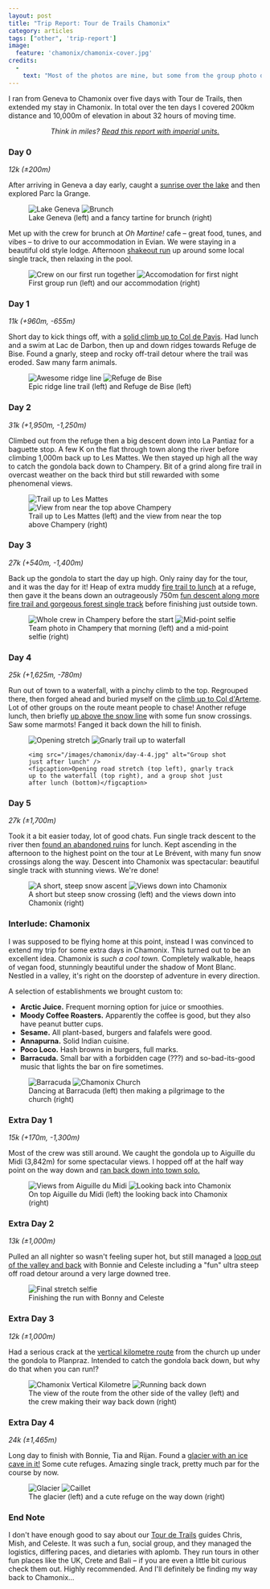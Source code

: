 ```yaml
---
layout: post
title: "Trip Report: Tour de Trails Chamonix"
category: articles
tags: ["other", 'trip-report']
image:
  feature: 'chamonix/chamonix-cover.jpg'
credits:
  -
    text: "Most of the photos are mine, but some from the group photo dump and unattributed, sorry!"
---
```


I ran from Geneva to Chamonix over five days with Tour de Trails, then extended my stay in Chamonix. In total over the ten days I covered <span data-alt='125mi'>200km</span> distance and <span data-alt="32,800ft">10,000m</span> of elevation in about 32 hours of moving time.

<center><em>
<span data-alt="Think in kays?">Think in miles?</span> <a data-alt-href="?" href="?imperial=true">Read this report with <span data-alt="metric">imperial</span> units.</a>
</em></center>

### Day 0

<em><span data-alt="7mi (±650ft)">12k (±200m)</span></em>

After arriving in Geneva a day early, caught a [sunrise over the lake](https://www.strava.com/activities/9341658708) and then explored Parc la Grange.

<figure class='image-strip'>
  <img src="/images/chamonix/day-0-lake.jpg" alt="Lake Geneva" />
  <img src="/images/chamonix/day-0-brunch.jpg" alt="Brunch" />
  <figcaption>Lake Geneva (left) and a fancy tartine for brunch (right)</figcaption>
</figure>

Met up with the crew for brunch at _Oh Martine!_  cafe – great food, tunes, and vibes – to drive to our accommodation in Evian. We were staying in a beautiful old style lodge.
Afternoon [shakeout run](https://www.strava.com/activities/9344487277) up around some local single track, then relaxing in the pool.

<figure class='image-strip-1-to-2'>
  <img src="/images/chamonix/day-0-run.jpg" alt="Crew on our first run together" />
  <img src="/images/chamonix/day-0-accom.jpg" alt="Accomodation for first night" />
  <figcaption>First group run (left) and our accommodation (right)</figcaption>
</figure>

### Day 1

<em><span data-alt="7mi (+3,150ft, -2,150ft)">11k (+960m, -655m)</span></em>

Short day to kick things off, with a [solid climb up to Col de Pavis](https://www.strava.com/activities/9356629146). Had lunch and a swim at Lac de Darbon, then up and down ridges towards Refuge de Bise. Found a gnarly, steep and rocky off-trail detour where the trail was eroded. Saw many farm animals.

<figure class='image-strip'>
  <img src="/images/chamonix/day-1-ridge.jpg" alt="Awesome ridge line" />
  <img src="/images/chamonix/day-1-refuge.jpg" alt="Refuge de Bise" />
  <figcaption>Epic ridge line trail (left) and Refuge de Bise (left)</figcaption>
</figure>

### Day 2

<em><span data-alt="19mi (+6,400ft, -4,100ft)">31k (+1,950m, -1,250m)</span></em>

Climbed out from the refuge then a big descent down into La Pantiaz for a baguette stop. A few <span data-alt="miles">K</span> on the flat through town along the river before climbing <span data-alt="3,000ft">1,000m</span> back up to Les Mattes. We then stayed up high all the way to catch the gondola back down to Champery. Bit of a grind along fire trail in overcast weather on the back third but still rewarded with some phenomenal views.

<figure class='image-strip'>
  <img src="/images/chamonix/day-2-trail.jpg" alt="Trail up to Les Mattes" />
  <img src="/images/chamonix/day-2-view.jpg" alt="View from near the top above Champery" />
  <figcaption>Trail up to Les Mattes (left) and the view from near the top above Champery (right)</figcaption>
</figure>

### Day 3

<em><span data-alt="17mi (+1,650ft, 4,650ft)">27k (+540m, -1,400m)</span></em>

Back up the gondola to start the day up high. Only rainy day for the tour, and it was the day for it! Heap of extra muddy [fire trail to lunch](https://www.strava.com/activities/9362804312) at a refuge, then gave it the beans down an outrageously <span data-alt="2,400ft">750m</span> [fun descent along more fire trail and gorgeous forest single track](https://www.strava.com/activities/9362807531) before finishing just outside town.

<figure class='image-strip'>
  <img src="/images/chamonix/day-3-2.jpg" alt="Whole crew in Champery before the start" />
  <img src="/images/chamonix/day-3-1.jpg" alt="Mid-point selfie" />
  <figcaption>Team photo in Champery that morning (left) and a mid-point selfie (right)</figcaption>
</figure>

### Day 4

<em><span data-alt="15mi (+5,330ft, 2,560ft)">25k (+1,625m, -780m)</span></em>

Run out of town to a waterfall, with a pinchy climb to the top. Regrouped there, then forged ahead and buried myself on the [climb up to Col d'Arteme](https://www.strava.com/activities/9368458019). Lot of other groups on the route meant people to chase! Another refuge lunch, then briefly [up above the snow line](https://www.strava.com/activities/9368513007) with some fun snow crossings. Saw some marmots! Fanged it back down the hill to finish.

<figure>
    <div class='image-strip-2-to-1'>
      <img src="/images/chamonix/day-4-1.jpg" alt="Opening stretch" />
      <img src="/images/chamonix/day-4-2.jpg" alt="Gnarly trail up to waterfall" />
    </div>

    <img src="/images/chamonix/day-4-4.jpg" alt="Group shot just after lunch" />
    <figcaption>Opening road stretch (top left), gnarly track up to the waterfall (top right), and a group shot just after lunch (bottom)</figcaption>
</figure>

### Day 5

<em><span data-alt="17mi (±5,570ft)">27k (±1,700m)</span></em>

Took it a bit easier today, lot of good chats. Fun single track descent to the river then [found an abandoned ruins](https://www.strava.com/activities/9375827644) for lunch. Kept ascending in the afternoon to the highest point on the tour at Le Brévent, with many fun snow crossings along the way. Descent into Chamonix was spectacular: beautiful single track with stunning views. We're done!

<figure class='image-strip'>
  <img src="/images/chamonix/day-5-1.jpg" alt="A short, steep snow ascent" />
  <img src="/images/chamonix/day-5-2.jpg" alt="Views down into Chamonix" />
  <figcaption>A short but steep snow crossing (left) and the views down into Chamonix (right)</figcaption>
</figure>

### Interlude: Chamonix

I was supposed to be flying home at this point, instead I was convinced to extend my trip for some extra days in Chamonix. This turned out to be an excellent idea. Chamonix is _such a cool town._ Completely walkable, heaps of vegan food, stunningly beautiful under the shadow of Mont Blanc. Nestled in a valley, it's right on the doorstep of adventure in every direction.

A selection of establishments we brought custom to:

* **Arctic Juice.** Frequent morning option for juice or smoothies.
* **Moody Coffee Roasters.** Apparently the coffee is good, but they also have peanut butter cups.
* **Sesame.** All plant-based, burgers and falafels were good.
* **Annapurna.** Solid Indian cuisine.
* **Poco Loco.** Hash browns in burgers, full marks.
* **Barracuda.** Small bar with a forbidden cage (???) and so-bad-its-good music that lights the bar on fire sometimes.

<figure class='image-strip-2-to-1'>
  <img src="/images/chamonix/chamonix-barracuda.jpg" alt="Barracuda" />
  <img src="/images/chamonix/chamonix-church.jpg" alt="Chamonix Church" />
  <figcaption>Dancing at Barracuda (left) then making a pilgrimage to the church (right)</figcaption>
</figure>

### Extra Day 1

<em><span data-alt="9mi (+550ft, -4,265ft)">15k (+170m, -1,300m)</span></em>

Most of the crew was still around. We caught the gondola up to Aiguille du Midi (<span data-alt="12,600ft">3,842m</span>) for some spectacular views. I hopped off at the half way point on the way down and [ran back down into town solo.](https://www.strava.com/activities/9379588175)

<figure class='image-strip'>
  <img src="/images/chamonix/extra-day-1-1.jpg" alt="Views from Aiguille du Midi" />
  <img src="/images/chamonix/extra-day-1-2.jpg" alt="Looking back into Chamonix" />
  <figcaption>On top Aiguille du Midi (left) the looking back into Chamonix (right)</figcaption>
</figure>

### Extra Day 2

<em><span data-alt="8mi (±3,000ft)">13k (±1,000m)</span></em>

Pulled an all nighter so wasn't feeling super hot, but still managed a [loop out of the valley and back](https://www.strava.com/activities/9387025833) with Bonnie and Celeste including a "fun" ultra steep off road detour around a very large downed tree.

<figure>
  <img src="/images/chamonix/extra-day-2.jpg" alt="Final stretch selfie" />
  <figcaption>Finishing the run with Bonny and Celeste</figcaption>
</figure>

### Extra Day 3

<em><span data-alt="7mi (±3,000ft)">12k (±1,000m)</span></em>

Had a serious crack at the [vertical kilometre route](https://www.strava.com/activities/9391231065) from the church up under the gondola to Planpraz. Intended to catch the gondola back down, but why do that when you can run!?

<figure class='image-strip'>
  <img src="/images/chamonix/extra-day-3-2.jpg" alt="Chamonix Vertical Kilometre" />
  <img src="/images/chamonix/extra-day-3-1.jpg" alt="Running back down" />
  <figcaption>The view of the route from the other side of the valley (left) and the crew making their way back down (right)</figcaption>
</figure>

### Extra Day 4

<em><span data-alt="15mi (±4,800ft)">24k (±1,465m)</span></em>

Long day to finish with Bonnie, Tia and Rijan. Found a [glacier with an ice cave in it!](https://www.strava.com/activities/9399432730) Some cute refuges. Amazing single track, pretty much par for the course by now.

<figure class='image-strip'>
  <img src="/images/chamonix/extra-day-4-1.jpg" alt="Glacier" />
  <img src="/images/chamonix/extra-day-4-2.jpg" alt="Caillet" />
  <figcaption>The glacier (left) and a cute refuge on the way down (right)</figcaption>
</figure>

### End Note

I don't have enough good to say about our [Tour de Trails](https://tourdetrails.com/) guides Chris, Mish, and Celeste. It was such a fun, social group, and they managed the logistics, differing paces, and dietaries with aplomb. They run tours in other fun places like the UK, Crete and Bali – if you are even a little bit curious check them out. Highly recommended. And I'll definitely be finding my way back to Chamonix...
